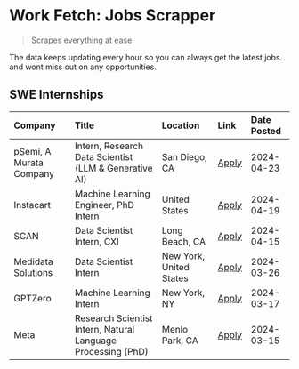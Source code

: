 # Work Fetch: Jobs Scrapper
> Scrapes everything at ease

The data keeps updating every hour so you can always get the latest jobs and wont miss out on any opportunities.

## SWE Internships
<!--START_SECTION:workfetch-->
| Company                 | Title                                                        | Location                | Link                                                                                                                                                                                                                                                                             | Date Posted   |
|:------------------------|:-------------------------------------------------------------|:------------------------|:---------------------------------------------------------------------------------------------------------------------------------------------------------------------------------------------------------------------------------------------------------------------------------|:--------------|
| pSemi, A Murata Company | Intern, Research Data Scientist (LLM & Generative AI)        | San Diego, CA           | [Apply](https://www.linkedin.com/jobs/view/intern-research-data-scientist-llm-generative-ai-at-psemi-a-murata-company-3887074168?position=5&pageNum=0&refId=q8Fj%2FsUWP43%2FsXhSgL%2BGNA%3D%3D&trackingId=VXHEOiPosAvwsXkm0R1bUw%3D%3D&trk=public_jobs_jserp-result_search-card) | 2024-04-23    |
| Instacart               | Machine Learning Engineer, PhD Intern                        | United States           | [Apply](https://www.linkedin.com/jobs/view/machine-learning-engineer-phd-intern-at-instacart-3901991739?position=2&pageNum=0&refId=q8Fj%2FsUWP43%2FsXhSgL%2BGNA%3D%3D&trackingId=76ayPt%2FvthdmGApguuMpRw%3D%3D&trk=public_jobs_jserp-result_search-card)                        | 2024-04-19    |
| SCAN                    | Data Scientist Intern, CXI                                   | Long Beach, CA          | [Apply](https://www.linkedin.com/jobs/view/data-scientist-intern-cxi-at-scan-3899690492?position=9&pageNum=0&refId=q8Fj%2FsUWP43%2FsXhSgL%2BGNA%3D%3D&trackingId=W32SZ1qSLoe4KiT7GvFbaw%3D%3D&trk=public_jobs_jserp-result_search-card)                                          | 2024-04-15    |
| Medidata Solutions      | Data Scientist Intern                                        | New York, United States | [Apply](https://www.linkedin.com/jobs/view/data-scientist-intern-at-medidata-solutions-3810253704?position=3&pageNum=0&refId=q8Fj%2FsUWP43%2FsXhSgL%2BGNA%3D%3D&trackingId=bRmFDOISLw71sbyPf8BsoA%3D%3D&trk=public_jobs_jserp-result_search-card)                                | 2024-03-26    |
| GPTZero                 | Machine Learning Intern                                      | New York, NY            | [Apply](https://www.linkedin.com/jobs/view/machine-learning-intern-at-gptzero-3860723963?position=8&pageNum=0&refId=q8Fj%2FsUWP43%2FsXhSgL%2BGNA%3D%3D&trackingId=kwiSnN07OfHB8AkHzESIVw%3D%3D&trk=public_jobs_jserp-result_search-card)                                         | 2024-03-17    |
| Meta                    | Research Scientist Intern, Natural Language Processing (PhD) | Menlo Park, CA          | [Apply](https://www.linkedin.com/jobs/view/research-scientist-intern-natural-language-processing-phd-at-meta-3858718375?position=10&pageNum=0&refId=q8Fj%2FsUWP43%2FsXhSgL%2BGNA%3D%3D&trackingId=mRcmBS6y1bL93%2BCk4QCdTA%3D%3D&trk=public_jobs_jserp-result_search-card)       | 2024-03-15    |
<!--END_SECTION:workfetch-->
